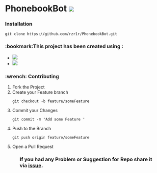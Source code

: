 # PhonebookBot  <a href="https://telegram.me/FOCPB_bot" rel="nofollow" target="_blank"><img src="https://img.shields.io/badge/Telegram-@FOCPB_bot-blue.svg?logo=telegram"></a>
<h3>Installation</h3>
 
   <pre><code>git clone https://github.com/rzr1r/PhonebookBot.git</code></pre>
  
<h3>:bookmark:This project has been created using :</h3>
<ul>
<li><a href= 'https://docs.pyrogram.org/' target="_blank"><img src="https://img.shields.io/badge/Pyrogram-FFD43B?style=for-the-badge&logo=python&logoColor=orange&Pyrogram"/></a></li>
<li><a href= 'https://www.python.org/' target="_blank"><img src="https://img.shields.io/badge/Python-3776AB?style=for-the-badge&logo=python&logoColor=white"></a></li>
</ul>
<h3>:wrench: Contributing</h3>
<ol>
<li>Fork the Project</li>
<li>Create your Feature branch</li> 
 <pre><code>git checkout -b feature/someFeature</code></pre>
<li>Commit your Changes</li> 
<pre><code>git commit -m 'Add some Feature '</code></pre>
<li>Push to the Branch</li>
<pre><code>git push origin feature/someFeature</code></pre>
<li>Open a Pull Request</li>
<ol>
<h3>If you had any Problem or Suggestion for Repo share it via <a href= 'https://github.com/rzr1r/SnakeandLadders/issues'>issue</a>. </h3>


